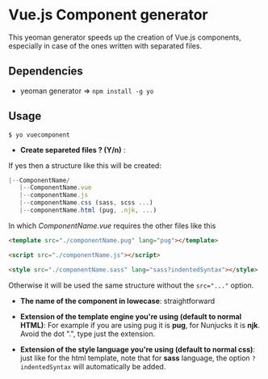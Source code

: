 # Vue.js Component generator

This yeoman generator speeds up the creation of Vue.js components, especially in case of the ones written with separated files.

## Dependencies
* yeoman generator => `npm install -g yo`

## Usage
`$ yo vuecomponent`

* __Create separeted files ? (Y/n)__ :

If yes then a structure like this will be created:

```javascript
|--ComponentName/
   |--ComponentName.vue
   |--componentName.js
   |--componentName.css (sass, scss ...)
   |--componentName.html (pug, .njk, ...)
```
In which _ComponentName.vue_ requires the other files like this
```html
<template src="./componentName.pug" lang="pug"></template>

<script src="./componentName.js"></script>

<style src="./componentName.sass" lang="sass?indentedSyntax"></style>
```

Otherwise it will be used the same structure without the `src="..."` option.

* __The name of the component in lowecase__:  straightforward

* __Extension of the template engine you're using (default to normal HTML)__:
For example if you are using pug it is __pug__, for Nunjucks it is __njk__.
Avoid the dot ".", type just the extension.

* __Extension of the style language you're using (default to normal css)__: just like for the html template, note that for __sass__ language, the option `?indentedSyntax` will automatically be added.

